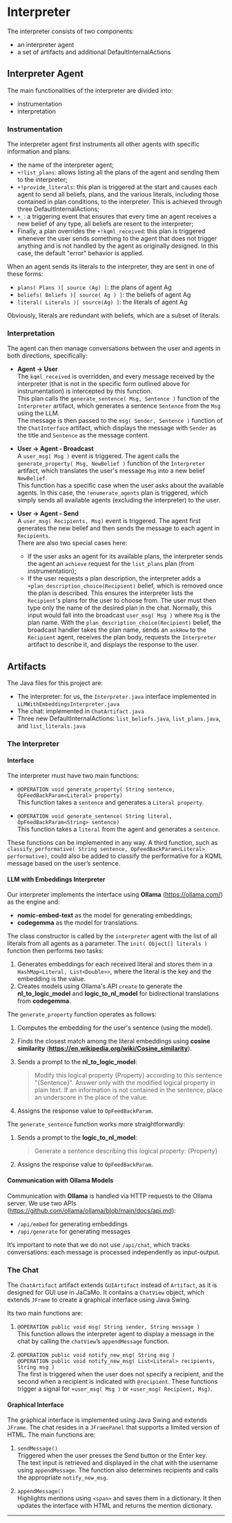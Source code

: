 # Interpreter

The interpreter consists of two components:

- an interpreter agent
- a set of artifacts and additional DefaultInternalActions

## Interpreter Agent

The main functionalities of the interpreter are divided into:

- instrumentation
- interpretation

### Instrumentation

The interpreter agent first instruments all other agents with specific information and plans:

- the name of the interpreter agent;
- `+!list_plans`: allows listing all the plans of the agent and sending them to the interpreter;
- `+!provide_literals`: this plan is triggered at the start and causes each agent to send all beliefs, plans, and the various literals, including those contained in plan conditions, to the interpreter. This is achieved through three DefaultInternalActions;
- `+_`: a triggering event that ensures that every time an agent receives a new belief of any type, all beliefs are resent to the interpreter;
- Finally, a plan overrides the `+!kqml_received`: this plan is triggered whenever the user sends something to the agent that does not trigger anything and is not handled by the agent as originally designed. In this case, the default "error" behavior is applied.

When an agent sends its literals to the interpreter, they are sent in one of these forms:

- `plans( Plans )[ source (Ag) ]`: the plans of agent Ag
- `beliefs( Beliefs )[ source( Ag ) ]`: the beliefs of agent Ag
- `literal( Literals )[ source(Ag) ]`: the literals of agent Ag

Obviously, literals are redundant with beliefs, which are a subset of literals.

### Interpretation

The agent can then manage conversations between the user and agents in both directions, specifically:

- **Agent -> User**  
  The `kqml_received` is overridden, and every message received by the interpreter (that is not in the specific form outlined above for instrumentation) is intercepted by this function.  
  This plan calls the `generate_sentence( Msg, Sentence )` function of the `Interpreter` artifact, which generates a sentence `Sentence` from the `Msg` using the LLM.  
  The message is then passed to the `msg( Sender, Sentence )` function of the `ChatInterface` artifact, which displays the message with `Sender` as the title and `Sentence` as the message content.

- **User -> Agent - Broadcast**  
  A `user_msg( Msg )` event is triggered. The agent calls the `generate_property( Msg, NewBelief )` function of the `Interpreter` artifact, which translates the user's message `Msg` into a new belief `NewBelief`.  
  This function has a specific case when the user asks about the available agents. In this case, the `!enumerate_agents` plan is triggered, which simply sends all available agents (excluding the interpreter) to the user.

- **User -> Agent - Send**  
  A `user_msg( Recipients, Msg)` event is triggered. The agent first generates the new belief and then sends the message to each agent in `Recipients`.  
  There are also two special cases here:  
  - If the user asks an agent for its available plans, the interpreter sends the agent an `achieve` request for the `list_plans` plan (from instrumentation);  
  - If the user requests a plan description, the interpreter adds a `+plan_description_choice(Recipient)` belief, which is removed once the plan is described. This ensures the interpreter lists the `Recipient`'s plans for the user to choose from. The user must then type only the name of the desired plan in the chat. Normally, this input would fall into the broadcast `user_msg( Msg )` where `Msg` is the plan name. With the `plan_description_choice(Recipient)` belief, the broadcast handler takes the plan name, sends an `askHow` to the `Recipient` agent, receives the plan body, requests the `Interpreter` artifact to describe it, and displays the response to the user.

## Artifacts

The Java files for this project are:

- The interpreter: for us, the `Interpreter.java` interface implemented in `LLMWithEmbeddingsInterpreter.java`
- The chat: implemented in `ChatArtifact.java`
- Three new DefaultInternalActions: `list_beliefs.java`, `list_plans.java`, and `list_literals.java`

### The Interpreter

#### Interface

The interpreter must have two main functions:

- `@OPERATION void generate_property( String sentence, OpFeedBackParam<Literal> property)`  
  This function takes a `sentence` and generates a `Literal property`.  

- `@OPERATION void generate_sentence( String literal, OpFeedBackParam<String> sentence)`  
  This function takes a `literal` from the agent and generates a `sentence`.

These functions can be implemented in any way. A third function, such as `classify_performative( String sentence, OpFeedBackParam<Literal> performative)`, could also be added to classify the performative for a KQML message based on the user’s sentence.

#### LLM with Embeddings Interpreter

Our interpreter implements the interface using **Ollama** (https://ollama.com/) as the engine and:

- **nomic-embed-text** as the model for generating embeddings;
- **codegemma** as the model for translations.

The class constructor is called by the `interpreter` agent with the list of all literals from all agents as a parameter. The `init( Object[] literals )` function then performs two tasks:

1. Generates embeddings for each received literal and stores them in a `HashMap<Literal, List<Double>>`, where the literal is the key and the embedding is the value.
2. Creates models using Ollama's API `create` to generate the **nl_to_logic_model** and **logic_to_nl_model** for bidirectional translations from **codegemma**.

The `generate_property` function operates as follows:

1. Computes the embedding for the user's sentence (using the model).  
2. Finds the closest match among the literal embeddings using **cosine similarity** (**https://en.wikipedia.org/wiki/Cosine_similarity**).  
3. Sends a prompt to the **nl_to_logic_model**:

   > Modify this logical property {Property} according to this sentence "{Sentence}". Answer only with the modified logical property in plain text. If an information is not contained in the sentence, place an underscore in the place of the value.

4. Assigns the response value to `OpFeedBackParam`.

The `generate_sentence` function works more straightforwardly:

1. Sends a prompt to the **logic_to_nl_model**:

   > Generate a sentence describing this logical property: {Property}

2. Assigns the response value to `OpFeedBackParam`.

#### Communication with Ollama Models

Communication with **Ollama** is handled via HTTP requests to the Ollama server. We use two APIs (https://github.com/ollama/ollama/blob/main/docs/api.md):

- `/api/embed` for generating embeddings
- `/api/generate` for generating messages

It’s important to note that we do not use `/api/chat`, which tracks conversations: each message is processed independently as input-output.

### The Chat

The `ChatArtifact` artifact extends `GUIArtifact` instead of `Artifact`, as it is designed for GUI use in JaCaMo. It contains a `ChatView` object, which extends `JFrame` to create a graphical interface using Java Swing.

Its two main functions are:

1. `@OPERATION public void msg( String sender, String message )`  
   This function allows the interpreter agent to display a message in the chat by calling the `chatView`’s `appendMessage` function.

2. `@OPERATION public void notify_new_msg( String msg )`  
   `@OPERATION public void notify_new_msg( List<Literal> recipients, String msg )`  
   The first is triggered when the user does not specify a recipient, and the second when a recipient is indicated with `@recipient`. These functions trigger a signal for `+user_msg( Msg )` or `+user_msg( Recipient, Msg)`.

#### Graphical Interface

The graphical interface is implemented using Java Swing and extends `JFrame`. The chat resides in a `JFramePanel` that supports a limited version of HTML. The main functions are:

1. `sendMessage()`  
   Triggered when the user presses the Send button or the Enter key.  
   The text input is retrieved and displayed in the chat with the username using `appendMessage`. The function also determines recipients and calls the appropriate `notify_new_msg`.

2. `appendMessage()`  
   Highlights mentions using `<span>` and saves them in a dictionary. It then updates the interface with HTML and returns the mention dictionary.

--- 